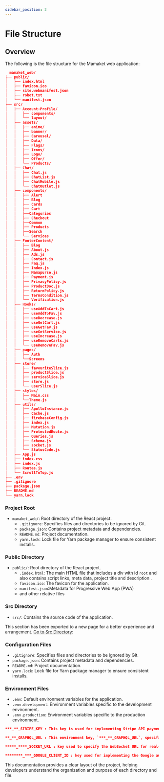 ```yaml
---
sidebar_position: 2
---
```


# File  Structure

## Overview
The following is the file structure for the Mamaket web application:

```json
  mamaket_web/
├── public/
│   ├── index.html
│   ├── favicon.ico
│   ├── site.webmanifest.json
│   ├── robot.txt
│   └── manifest.json
├── src/
│   ├── Account-Profile/
│   │   ├── components/
│   │   └── layout/
│   ├── assets/
│   │   ├── anime/
│   │   ├── banner/
│   │   ├── Carousel/
│   │   ├── Data/
│   │   ├── Flags/
│   │   ├── Icons/
│   │   ├── Logo/
│   │   ├── Offer/
│   │   └── Products/
│   ├── Chat/
│   │   ├── Chat.js
│   │   ├── ChatList.js
│   │   ├── ChatMobile.js
│   │   └── ChatOutlet.js
│   ├── components/ 
│   │   ├── Alert
│   │   ├── Blog
│   │   ├── Cards
│   │   ├── Cart
│   │   ├──Categories
│   │   ├── Checkout
│   │   ├──Common
│   │   ├── Products
│   │   ├──Search
│   │   └── Services
│   ├── FooterContent/
│   │   ├── Blog
│   │   ├── About.js
│   │   ├── Ads.js
│   │   ├── Contact.js
│   │   ├── Faq.js
│   │   ├── Index.js
│   │   ├── Mamapurse.js
│   │   ├── Payment.js
│   │   ├── PrivacyPolicy.js
│   │   ├── ProductDoc.js
│   │   ├── ReturnPolicy.js
│   │   ├── TermsCondition.js
│   │   └── Verification.js
│   ├── Hooks/
│   │   ├── useAddToCart.js
│   │   ├── useAddToFav.js
│   │   ├── useDecrease.js
│   │   ├── useGetCart.js
│   │   ├── useGetFav.js
│   │   ├── useGetService.js
│   │   ├── useIncrease.js
│   │   ├── useRemoveCarts.js
│   │   └── useRemoveFav.js
│   ├── pages/
│   │   ├── Auth
│   │   └──Screens
│   ├── store/
│   │   ├── favouriteSlice.js
│   │   ├── productSlice.js
│   │   ├── serviceSlice.js
│   │   ├── store.js
│   │   └── userSlice.js
│   ├── styles/
│   │   ├── Main.css
│   │   └──Theme.js
│   ├── utils/
│   │   ├── ApolloInstance.js
│   │   ├── Cache.js
│   │   ├── firebaseConfig.js
│   │   ├── index.js
│   │   ├── Mutation.js
│   │   ├── ProtectedRoute.js
│   │   ├── Queries.js
│   │   ├── Schema.js
│   │   ├── socket.js
│   │   └── StatusCode.js
│   ├── App.js
│   ├── index.css
│   ├── index.js
│   ├── Routes.js
│   └── ScrollToTop.js
├── .env
├── .gitignore
├── package.json
├── README.md
└── yarn.lock

```

### Project Root

- `mamaket_web/`: Root directory of the React project.
  - `.gitignore`: Specifies files and directories to be ignored by Git.
  - `package.json`: Contains project metadata and dependencies.
  - `README.md`: Project documentation.
  - `yarn.lock`: Lock file for Yarn package manager to ensure consistent installs.
### Public Directory

- `public/`: Root directory of the React project.
  - `.index.html`: The main HTML file that includes a div with id `root` and also contains script links, meta data, project title and description .
  - `favicon.ico`: The favicon for the application.
  - `manifest.json`:Metadata for Progressive Web App (PWA)
  - and other relative files

### Src Directory
- `src/`: Contains the source code of the application.

This section has been exported to a new page for a better experience and arrangement. [Go to Src Directory](/docs/category/src---doc):

 <!-- ### Account Profile -->

<!-- ```json
Account-Profile/
├── Components/
│   ├── Address/
│   │   ├──AddAddress.jsx
│   │   ├──EditAddress.jsx
│   ├── Mamapurse/
│   │   ├──AddCash.jsx
│   │   ├──CardInput.jsx
│   │   ├──Cashout.jsx
│   │   ├──Confirmation.jsx
│   └── Security/
│   │   ├──ChangePassword.jsx
│   │   ├──ChangePin.jsx
├── Layouts/
│   ├── MyAccount.js
│   ├── SharedLayouts.js
│   ├── SideNav.js

``` -->


### Configuration Files
- `.gitignore`: Specifies files and directories to be ignored by Git.
- `package.json`: Contains project metadata and dependencies.
- `README.md`: Project documentation.
- `yarn.lock`: Lock file for Yarn package manager to ensure consistent installs.
### Environment Files
- `.env`: Default environment variables for the application.
- `.env.development`: Environment variables specific to the development environment.
- `.env.production`: Environment variables specific to the production environment.

```json title="env key names"
***_**_STRIPE_KEY : This key is used for implementing Stripe API payment in Mamapurse.

**_**_GRAPHQL_URL : This environment key, `***_**_GRAPHQL_URL`, specifies the URL endpoint for the GraphQL API used in the React application.

*****_****_SOCKET_URL : key used to specify the WebSocket URL for real-time communication(chat) between the buyer and seller .

********_***_GOOGLE_CLIENT_ID : key used for implementing the Google auth in the signin and signup component


```

This documentation provides a clear layout of the project, helping developers understand the organization and purpose of each directory and file.

